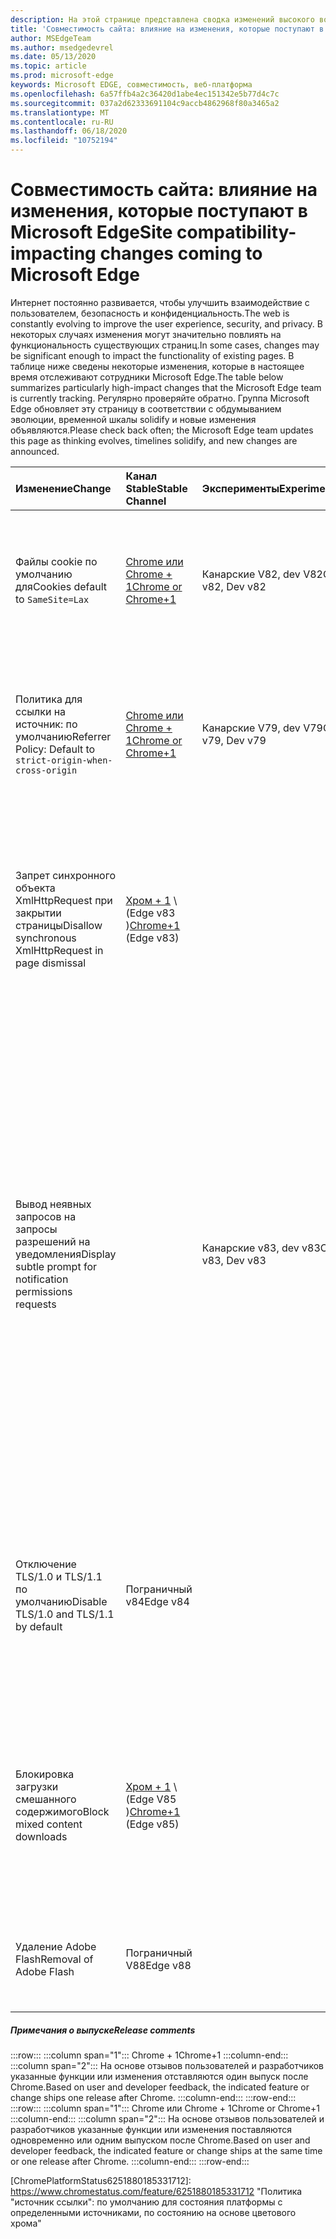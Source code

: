 ```yaml
---
description: На этой странице представлена сводка изменений высокого воздействия, которые могут повлиять на совместимость сайтов.
title: 'Совместимость сайта: влияние на изменения, которые поступают в Microsoft Edge'
author: MSEdgeTeam
ms.author: msedgedevrel
ms.date: 05/13/2020
ms.topic: article
ms.prod: microsoft-edge
keywords: Microsoft EDGE, совместимость, веб-платформа
ms.openlocfilehash: 6a57ffb4a2c36420d1abe4ec151342e5b77d4c7c
ms.sourcegitcommit: 037a2d62333691104c9accb4862968f80a3465a2
ms.translationtype: MT
ms.contentlocale: ru-RU
ms.lasthandoff: 06/18/2020
ms.locfileid: "10752194"
---
```

# <span data-ttu-id="1f3b0-104">Совместимость сайта: влияние на изменения, которые поступают в Microsoft Edge</span><span class="sxs-lookup"><span data-stu-id="1f3b0-104">Site compatibility-impacting changes coming to Microsoft Edge</span></span>  

<span data-ttu-id="1f3b0-105">Интернет постоянно развивается, чтобы улучшить взаимодействие с пользователем, безопасность и конфиденциальность.</span><span class="sxs-lookup"><span data-stu-id="1f3b0-105">The web is constantly evolving to improve the user experience, security, and privacy.</span></span>  <span data-ttu-id="1f3b0-106">В некоторых случаях изменения могут значительно повлиять на функциональность существующих страниц.</span><span class="sxs-lookup"><span data-stu-id="1f3b0-106">In some cases, changes may be significant enough to impact the functionality of existing pages.</span></span>  <span data-ttu-id="1f3b0-107">В таблице ниже сведены некоторые изменения, которые в настоящее время отслеживают сотрудники Microsoft Edge.</span><span class="sxs-lookup"><span data-stu-id="1f3b0-107">The table below summarizes particularly high-impact changes that the Microsoft Edge team is currently tracking.</span></span>  <span data-ttu-id="1f3b0-108">Регулярно проверяйте обратно. Группа Microsoft Edge обновляет эту страницу в соответствии с обдумыванием эволюции, временной шкалы solidify и новые изменения объявляются.</span><span class="sxs-lookup"><span data-stu-id="1f3b0-108">Please check back often; the Microsoft Edge team updates this page as thinking evolves, timelines solidify, and new changes are announced.</span></span>  

| <span data-ttu-id="1f3b0-109">Изменение</span><span class="sxs-lookup"><span data-stu-id="1f3b0-109">Change</span></span> | <span data-ttu-id="1f3b0-110">Канал Stable</span><span class="sxs-lookup"><span data-stu-id="1f3b0-110">Stable Channel</span></span> | <span data-ttu-id="1f3b0-111">Эксперименты</span><span class="sxs-lookup"><span data-stu-id="1f3b0-111">Experimentation</span></span> | <span data-ttu-id="1f3b0-112">Дополнительные сведения</span><span class="sxs-lookup"><span data-stu-id="1f3b0-112">Additional information</span></span> |  
|:--- |:--- |:--- |:--- |
| <span data-ttu-id="1f3b0-113">Файлы cookie по умолчанию для</span><span class="sxs-lookup"><span data-stu-id="1f3b0-113">Cookies default to</span></span> `SameSite=Lax` | [<span data-ttu-id="1f3b0-114">Chrome или Chrome + 1</span><span class="sxs-lookup"><span data-stu-id="1f3b0-114">Chrome or Chrome+1</span></span>](#release-comments)  | <span data-ttu-id="1f3b0-115">Канарские V82, dev V82</span><span class="sxs-lookup"><span data-stu-id="1f3b0-115">Canary v82, Dev v82</span></span> | <span data-ttu-id="1f3b0-116">Это изменение происходит в проекте Chromium, на котором основывается Microsoft Edge.</span><span class="sxs-lookup"><span data-stu-id="1f3b0-116">This change is happening in the Chromium project, on which Microsoft Edge is based.</span></span>  <span data-ttu-id="1f3b0-117">Чтобы получить дополнительные сведения, в том числе запланированную временную шкалу в Google для этого изменения, проверьте [запись состояния платформы Chrome][ChromePlatformStatus5088147346030592].</span><span class="sxs-lookup"><span data-stu-id="1f3b0-117">For more information, including the planned timeline by Google for this change, please review the [Chrome Platform Status entry][ChromePlatformStatus5088147346030592].</span></span>  |  
| <span data-ttu-id="1f3b0-118">Политика для ссылки на источник: по умолчанию</span><span class="sxs-lookup"><span data-stu-id="1f3b0-118">Referrer Policy: Default to</span></span> `strict-origin-when-cross-origin` | [<span data-ttu-id="1f3b0-119">Chrome или Chrome + 1</span><span class="sxs-lookup"><span data-stu-id="1f3b0-119">Chrome or Chrome+1</span></span>](#release-comments)  | <span data-ttu-id="1f3b0-120">Канарские V79, dev V79</span><span class="sxs-lookup"><span data-stu-id="1f3b0-120">Canary v79, Dev v79</span></span> | <span data-ttu-id="1f3b0-121">Это изменение происходит в проекте Chromium, на котором основывается Microsoft Edge.</span><span class="sxs-lookup"><span data-stu-id="1f3b0-121">This change is happening in the Chromium project, on which Microsoft Edge is based.</span></span>  <span data-ttu-id="1f3b0-122">Чтобы получить дополнительные сведения, в том числе запланированную временную шкалу в Google для этого изменения, проверьте [запись состояния платформы Chrome][ChromePlatformStatus6251880185331712].</span><span class="sxs-lookup"><span data-stu-id="1f3b0-122">For more information, including the planned timeline by Google for this change, please review the [Chrome Platform Status entry][ChromePlatformStatus6251880185331712].</span></span>  |  
| <span data-ttu-id="1f3b0-123">Запрет синхронного объекта XmlHttpRequest при закрытии страницы</span><span class="sxs-lookup"><span data-stu-id="1f3b0-123">Disallow synchronous XmlHttpRequest in page dismissal</span></span> | <span data-ttu-id="1f3b0-124">[Хром + 1](#release-comments) \ (Edge v83 \)</span><span class="sxs-lookup"><span data-stu-id="1f3b0-124">[Chrome+1](#release-comments) \(Edge v83\)</span></span> |  | <span data-ttu-id="1f3b0-125">Это изменение происходит в проекте Chromium, на котором основывается Microsoft Edge.</span><span class="sxs-lookup"><span data-stu-id="1f3b0-125">This change is happening in the Chromium project, on which Microsoft Edge is based.</span></span>  <span data-ttu-id="1f3b0-126">Соответствующий хром Microsoft Edge предложит групповую политику, чтобы отключить это изменение до пограничного 88.</span><span class="sxs-lookup"><span data-stu-id="1f3b0-126">Matching Chrome, Microsoft Edge offers a Group Policy to disable this change until Edge 88.</span></span>  <span data-ttu-id="1f3b0-127">Чтобы получить дополнительные сведения, в том числе запланированную временную шкалу в Google для этого изменения, проверьте [запись состояния платформы Chrome][ChromePlatformStatus4664843055398912].</span><span class="sxs-lookup"><span data-stu-id="1f3b0-127">For more information, including the planned timeline by Google for this change, please review the [Chrome Platform Status entry][ChromePlatformStatus4664843055398912].</span></span>  |  
| <span data-ttu-id="1f3b0-128">Вывод неявных запросов на запросы разрешений на уведомления</span><span class="sxs-lookup"><span data-stu-id="1f3b0-128">Display subtle prompt for notification permissions requests</span></span> |  | <span data-ttu-id="1f3b0-129">Канарские v83, dev v83</span><span class="sxs-lookup"><span data-stu-id="1f3b0-129">Canary v83, Dev v83</span></span> | <span data-ttu-id="1f3b0-130">Теперь пользователи могут отказаться от отправки запросов на уведомление в автоматическом режиме `edge://settings/content/notifications` .</span><span class="sxs-lookup"><span data-stu-id="1f3b0-130">Users may now opt into Quiet Notification Requests in `edge://settings/content/notifications`.</span></span>  <span data-ttu-id="1f3b0-131">Если этот параметр включен, в адресной строке Microsoft Edge отображается неявный значок запроса для сайтов, которые запрашивают у пользователей будущие уведомления с `Notifications` помощью `Push` интерфейса или API.</span><span class="sxs-lookup"><span data-stu-id="1f3b0-131">With this setting enabled, Microsoft Edge displays a subtle request icon in the address bar for sites which request to send users future notifications using the `Notifications` or `Push` API.</span></span>  <span data-ttu-id="1f3b0-132">Этот неявный значок заменяет запрос на разрешение всплывающего элемента.</span><span class="sxs-lookup"><span data-stu-id="1f3b0-132">This subtle icon replaces the flyout permission prompt.</span></span>  <span data-ttu-id="1f3b0-133">Эксперименты в Канарские и dev приводят к этому поведению по умолчанию для некоторых пользователей на всех сайтах, которые запрашивают разрешения на уведомления.</span><span class="sxs-lookup"><span data-stu-id="1f3b0-133">An experiment in Canary and Dev turns this behavior on by default for some users, on all sites that request notifications permissions.</span></span>  <span data-ttu-id="1f3b0-134">Пользователи могут отказаться от него `edge://settings/content/notifications` .</span><span class="sxs-lookup"><span data-stu-id="1f3b0-134">Users may opt out in `edge://settings/content/notifications`.</span></span>  <span data-ttu-id="1f3b0-135">В будущем группа Microsoft Edge может проанализировать Отображение всплывающего окна в конкретных ситуациях на основе вариантов поведения пользователей и другого ввода.</span><span class="sxs-lookup"><span data-stu-id="1f3b0-135">In the future, the Microsoft edge team may explore displaying the flyout prompt in specific situations based on user behaviors and other input.</span></span>  |  
| <span data-ttu-id="1f3b0-136">Отключение TLS/1.0 и TLS/1.1 по умолчанию</span><span class="sxs-lookup"><span data-stu-id="1f3b0-136">Disable TLS/1.0 and TLS/1.1 by default</span></span> | <span data-ttu-id="1f3b0-137">Пограничный v84</span><span class="sxs-lookup"><span data-stu-id="1f3b0-137">Edge v84</span></span> |  | <span data-ttu-id="1f3b0-138">Для выяснения воздействия на веб-сайты вы можете установить `edge://flags/#display-legacy-tls-warnings` флажок, чтобы при загрузке страниц, требующих устаревших протоколов TLS, выводилось сообщение о небезопасном использовании Microsoft Edge.</span><span class="sxs-lookup"><span data-stu-id="1f3b0-138">To help discover impacted sites, you may set the `edge://flags/#display-legacy-tls-warnings` flag to cause Microsoft Edge to display a non-blocking "Not Secure" notice when loading pages that require legacy TLS protocols.</span></span>  <span data-ttu-id="1f3b0-139">Групповая политика [SSLMinVersion][DeployedEdgePoliciesSSLMinVersion] разрешает повторное включение TLS/1.0 и TLS/1.1; После появления 88 эта политика останется доступной.</span><span class="sxs-lookup"><span data-stu-id="1f3b0-139">The [SSLMinVersion][DeployedEdgePoliciesSSLMinVersion] Group Policy permits re-enabling of TLS/1.0 and TLS/1.1; the policy remains available until Edge 88.</span></span>  |  
| <span data-ttu-id="1f3b0-140">Блокировка загрузки смешанного содержимого</span><span class="sxs-lookup"><span data-stu-id="1f3b0-140">Block mixed content downloads</span></span> | <span data-ttu-id="1f3b0-141">[Хром + 1](#release-comments) \ (Edge V85 \)</span><span class="sxs-lookup"><span data-stu-id="1f3b0-141">[Chrome+1](#release-comments) \(Edge v85\)</span></span>  |  | <span data-ttu-id="1f3b0-142">Это изменение происходит в проекте Chromium, на котором основывается Microsoft Edge.</span><span class="sxs-lookup"><span data-stu-id="1f3b0-142">This change is happening in the Chromium project, on which Microsoft Edge is based.</span></span>  <span data-ttu-id="1f3b0-143">Чтобы получить дополнительные сведения, в том числе запланированную временную шкалу в Google для этого изменения, ознакомьтесь с [записью блога безопасности Google][GoogleBlogSecurity20200206].</span><span class="sxs-lookup"><span data-stu-id="1f3b0-143">For more information, including the planned timeline by Google for this change, please review the [Google security blog entry][GoogleBlogSecurity20200206].</span></span>  <span data-ttu-id="1f3b0-144">Расписание выпуска Microsoft для типов файлов, которые нужно предупреждать или блокировать, планируется для одного выхода после Chrome.</span><span class="sxs-lookup"><span data-stu-id="1f3b0-144">The Microsoft rollout schedule on file types to warn or block is planned for one release after Chrome.</span></span>  |  
| <span data-ttu-id="1f3b0-145">Удаление Adobe Flash</span><span class="sxs-lookup"><span data-stu-id="1f3b0-145">Removal of Adobe Flash</span></span> | <span data-ttu-id="1f3b0-146">Пограничный V88</span><span class="sxs-lookup"><span data-stu-id="1f3b0-146">Edge v88</span></span>  |  | <span data-ttu-id="1f3b0-147">Это изменение происходит в проекте Chromium, на котором основывается Microsoft Edge.</span><span class="sxs-lookup"><span data-stu-id="1f3b0-147">This change is happening in the Chromium project, on which Microsoft Edge is based.</span></span>  <span data-ttu-id="1f3b0-148">Для получения дополнительной информации ознакомьтесь с [РазChromiumной схемой Adobe Flash](https://www.chromium.org/flash-roadmap#TOC-Flash-Support-Removed-from-Chromium-Target:-Chrome-88---Jan-2021-).</span><span class="sxs-lookup"><span data-stu-id="1f3b0-148">For more information, please review the [Adobe Flash Chromium Roadmap](https://www.chromium.org/flash-roadmap#TOC-Flash-Support-Removed-from-Chromium-Target:-Chrome-88---Jan-2021-).</span></span>  | 
##### <span data-ttu-id="1f3b0-149">Примечания о выпуске</span><span class="sxs-lookup"><span data-stu-id="1f3b0-149">Release comments</span></span>  

:::row:::
   :::column span="1":::
      <span data-ttu-id="1f3b0-150">Chrome + 1</span><span class="sxs-lookup"><span data-stu-id="1f3b0-150">Chrome+1</span></span>
   :::column-end:::
   :::column span="2":::
      <span data-ttu-id="1f3b0-151">На основе отзывов пользователей и разработчиков указанные функции или изменения отставляются один выпуск после Chrome.</span><span class="sxs-lookup"><span data-stu-id="1f3b0-151">Based on user and developer feedback, the indicated feature or change ships one release after Chrome.</span></span>
   :::column-end:::
:::row-end:::
:::row:::
   :::column span="1":::
      <span data-ttu-id="1f3b0-152">Chrome или Chrome + 1</span><span class="sxs-lookup"><span data-stu-id="1f3b0-152">Chrome or Chrome+1</span></span>
   :::column-end:::
   :::column span="2":::
      <span data-ttu-id="1f3b0-153">На основе отзывов пользователей и разработчиков указанные функции или изменения поставляются одновременно или одним выпуском после Chrome.</span><span class="sxs-lookup"><span data-stu-id="1f3b0-153">Based on user and developer feedback, the indicated feature or change ships at the same time or one release after Chrome.</span></span>
   :::column-end:::
:::row-end:::


<!-- image links -->  

<!-- links -->  

[DeployedEdgePoliciesSSLMinVersion]: /deployedge/microsoft-edge-policies#sslversionmin "SSLVersionMin-Microsoft Edge-стратегии"  

[ChromePlatformStatus4664843055398912]: https://www.chromestatus.com/feature/4664843055398912 "Отключить синхронизацию XHR в закрытии страницы JavaScript-состояние платформы Chrome"  
[ChromePlatformStatus5088147346030592]: https://www.chromestatus.com/feature/5088147346030592 "Cookie-файлы по умолчанию для SameSite = слабая платформа по состоянию хрома"  
[ChromePlatformStatus6251880185331712]: https://www.chromestatus.com/feature/6251880185331712 "Политика "источник ссылки": по умолчанию для состояния платформы с определенными источниками, по состоянию на основе цветового хрома"  

[GoogleBlogSecurity20200206]: https://security.googleblog.com/2020/02/protecting-users-from-insecure_6.html "Защита пользователей от небезопасных Скачиваний в Google Chrome-блоге по безопасности Google Online"  

